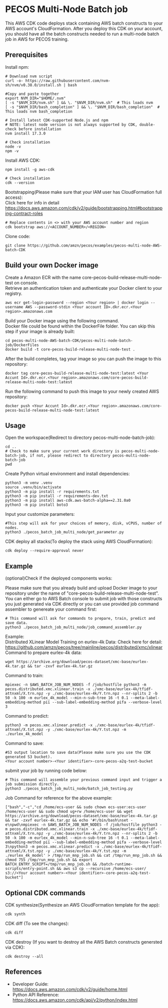 
# PECOS Multi-Node Batch job

This AWS CDK code deploys stack containing AWS batch constructs to your AWS account's CloudFormation. After you deploy this CDK on your account, you should have all the batch constructs needed to run a multi-node batch job in AWS for PECOS training. 


## Prerequisites

Install npm:
```
# Download nvm script
curl -o- https://raw.githubusercontent.com/nvm-sh/nvm/v0.38.0/install.sh | bash

#Copy and paste together
export NVM_DIR="$HOME/.nvm"                                                                              
[ -s "$NVM_DIR/nvm.sh" ] && \. "$NVM_DIR/nvm.sh"  # This loads nvm
[ -s "$NVM_DIR/bash_completion" ] && \. "$NVM_DIR/bash_completion"  # This loads nvm bash_completion

# Install latest CDK-supported Node.js and npm
# NOTE: latest node version is not always supported by CDK, double-check before installation
nvm install 17.3.0

# Check installation
node -v
npm -v
```

Install AWS CDK:
```
npm install -g aws-cdk

# Check installation
cdk --version
```

Bootstrapping(Please make sure that your IAM user has CloudFormation full access):  
Click here for info in detail https://docs.aws.amazon.com/cdk/v2/guide/bootstrapping.html#bootstrapping-contract-roles
```
# Replace contents in <> with your AWS account number and region
cdk bootstrap aws://<ACCOUNT_NUMBER>/<REGION>
```

Clone code:
```
git clone https://github.com/amzn/pecos/examples/pecos-multi-node-AWS-batch-CDK

```

## Build your own Docker image
Create a Amazon ECR with the name core-pecos-build-release-multi-node-test on console.  
Retrieve an authentication token and authenticate your Docker client to your registry.  
```
aws ecr get-login-password --region <Your region> | docker login --username AWS --password-stdin <Your account ID>.dkr.ecr.<Your region>.amazonaws.com
```

Build your Docker image using the following command.  
Docker file could be found within the DockerFile folder. You can skip this step if your image is already built:
```
cd pecos-multi-node-AWS-batch-CDK/pecos-multi-node-batch-job/DockerFiles
docker build -t core-pecos-build-release-multi-node-test .
```

After the build completes, tag your image so you can push the image to this repository:
```
docker tag core-pecos-build-release-multi-node-test:latest <Your Accunt Id>.dkr.ecr.<Your region>.amazonaws.com/core-pecos-build-release-multi-node-test:latest
```

Run the following command to push this image to your newly created AWS repository:
```
docker push <Your Accunt Id>.dkr.ecr.<Your region>.amazonaws.com/core-pecos-build-release-multi-node-test:latest
```


## Usage
Open the workspace(Redirect to directory pecos-multi-node-batch-job):
```
cd ..
# Check to make sure your current work directory is pecos-multi-node-batch-job, if not, please redirect to directory pecos-multi-node-batch-job
pwd 
```


Create Python virtual environment and install dependencies:
```
python3 -m venv .venv
source .venv/bin/activate
python3 -m pip install -r requirements.txt
python3 -m pip install -r requirements-dev.txt
python3 -m pip install aws-cdk.aws-batch-alpha==2.31.0a0
python3 -m pip install boto3
```

Input your customize parameters:
```
#This step will ask for your choices of memory, disk, vCPUS, number of nodes. 
python3 ./pecos_batch_job_multi_node/get_parameter.py
```


CDK deploy all stacks(To deploy the stack using AWS CloudFormation):
```
cdk deploy --require-approval never
```

## Example
(optional)Check if the deployed components works:  

Please make sure that you already build and upload Docker image to your repository under the name of "core-pecos-build-release-multi-node-test".  
You can either go to AWS Batch console to submit job with those constructs you just generated via CDK directly or you can use provided job command assembler to genereate your command first: 
```
# This command will ask for commands to prepare, train, predict and save data.
python3 ./pecos_batch_job_multi_node/job_command_assembler.py
```

Example:  
Distributed XLinear Model Training on eurlex-4k Data:
Check here for detail: https://github.com/amzn/pecos/tree/mainline/pecos/distributed/xmc/xlinear  
Command to prepare eurlex-4k data:
```
wget https://archive.org/download/pecos-dataset/xmc-base/eurlex-4k.tar.gz && tar -zxvf eurlex-4k.tar.gz
```

Command to train:
```
mpiexec -n $AWS_BATCH_JOB_NUM_NODES -f /job/hostfile python3 -m pecos.distributed.xmc.xlinear.train -x ./xmc-base/eurlex-4k/tfidf-attnxml/X.trn.npz -y ./xmc-base/eurlex-4k/Y.trn.npz --nr-splits 2 -b 50 -k 100 -m eurlex_4k_model --min-n-sub-tree 16 -t 0.1 --meta-label-embedding-method pii --sub-label-embedding-method pifa --verbose-level 3
```
Command to predict:
```
python3 -m pecos.xmc.xlinear.predict -x ./xmc-base/eurlex-4k/tfidf-attnxml/X.tst.npz -y ./xmc-base/eurlex-4k/Y.tst.npz -m ./eurlex_4k_model
```

Command to save:
```
#S3 output location to save data(Please make sure you use the CDK generated S3 bucket). 
<Your account number>-<Your identifier>-core-pecos-a2q-test-bucket
```



submit your job by running code below:
```
# This command will assemble your previous command input and trigger a job submission directly. 
python3 ./pecos_batch_job_multi_node/batch_job_testing.py
```

Job Command for reference for the above example: 
```
["bash","-c","cd /home/ecs-user && sudo chown ecs-user:ecs-user /home/ecs-user && sudo chmod ug+rw /home/ecs-user && wget https://archive.org/download/pecos-dataset/xmc-base/eurlex-4k.tar.gz && tar -zxvf eurlex-4k.tar.gz && echo '#!/bin/bash\nset -e\npwd\nmpiexec -n $AWS_BATCH_JOB_NUM_NODES -f /job/hostfile python3 -m pecos.distributed.xmc.xlinear.train -x ./xmc-base/eurlex-4k/tfidf-attnxml/X.trn.npz -y ./xmc-base/eurlex-4k/Y.trn.npz --nr-splits 2 -b 50 -k 100 -m eurlex_4k_model --min-n-sub-tree 16 -t 0.1 --meta-label-embedding-method pii --sub-label-embedding-method pifa --verbose-level 3\npython3 -m pecos.xmc.xlinear.predict -x ./xmc-base/eurlex-4k/tfidf-attnxml/X.tst.npz -y ./xmc-base/eurlex-4k/Y.tst.npz -m ./eurlex_4k_model' > /tmp/run_mnp_job.sh && cat /tmp/run_mnp_job.sh && chmod 755 /tmp/run_mnp_job.sh && export BATCH_ENTRY_SCRIPT=/tmp/run_mnp_job.sh && /batch-runtime-scripts/entry-point.sh && aws s3 cp --recursive /home/ecs-user/ s3://<Your account number>-<Your identifier>-core-pecos-a2q-test-bucket"]
```



## Optional CDK commands  
CDK synthesize(Synthesize an AWS CloudFormation template for the app):
```
cdk synth
```

CDK diff (To see the changes):
```
cdk diff
```

CDK destroy (If you want to destroy all the AWS Batch constructs genersted via CDK):
```
cdk destroy --all
```




## References

* Developer Guide: https://docs.aws.amazon.com/cdk/v2/guide/home.html
* Python API Reference: https://docs.aws.amazon.com/cdk/api/v2/python/index.html



